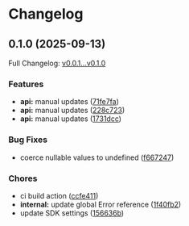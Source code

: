 # Changelog

## 0.1.0 (2025-09-13)

Full Changelog: [v0.0.1...v0.1.0](https://github.com/selalipop/reddit-ad-sdk/compare/v0.0.1...v0.1.0)

### Features

* **api:** manual updates ([71fe7fa](https://github.com/selalipop/reddit-ad-sdk/commit/71fe7fa05a427d7ac756cb09126cfebe1451756d))
* **api:** manual updates ([228c723](https://github.com/selalipop/reddit-ad-sdk/commit/228c7239fe4a93ef3da652661cd8615b8daa6887))
* **api:** manual updates ([1731dcc](https://github.com/selalipop/reddit-ad-sdk/commit/1731dccb5838afb497228845c578fd10244c3f26))


### Bug Fixes

* coerce nullable values to undefined ([f667247](https://github.com/selalipop/reddit-ad-sdk/commit/f6672479d70d517fddfdb1f8571a7d591386eff0))


### Chores

* ci build action ([ccfe411](https://github.com/selalipop/reddit-ad-sdk/commit/ccfe411895ba912fc01708040a6d8b296aceec6c))
* **internal:** update global Error reference ([1f40fb2](https://github.com/selalipop/reddit-ad-sdk/commit/1f40fb23d2914a5d12f76f3060b7b6f7f8df0099))
* update SDK settings ([156636b](https://github.com/selalipop/reddit-ad-sdk/commit/156636baab3a527b7782904864b570ea5182f9a8))
